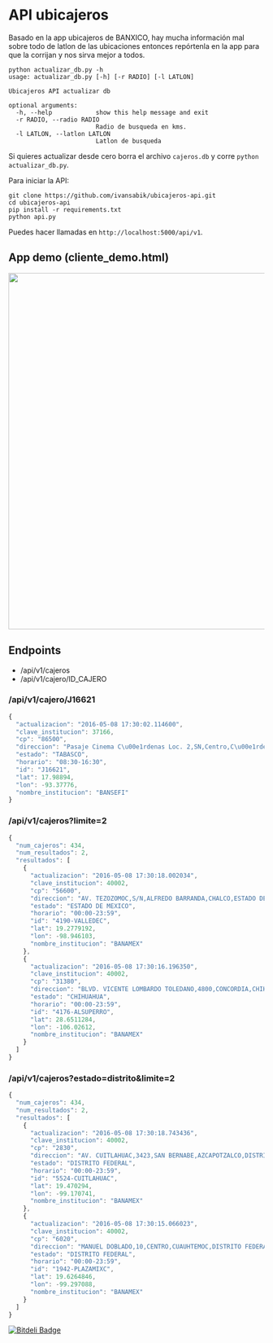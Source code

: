 API ubicajeros
===========

Basado en la app ubicajeros de BANXICO, hay mucha información mal sobre todo de latlon de las ubicaciones entonces repórtenla en la app para que la corrijan y nos sirva mejor a todos.

```
python actualizar_db.py -h
usage: actualizar_db.py [-h] [-r RADIO] [-l LATLON]

Ubicajeros API actualizar db

optional arguments:
  -h, --help            show this help message and exit
  -r RADIO, --radio RADIO
                        Radio de busqueda en kms.
  -l LATLON, --latlon LATLON
                        Latlon de busqueda
```

Si quieres actualizar desde cero borra el archivo `cajeros.db` y corre `python actualizar_db.py`.

Para iniciar la API:

```
git clone https://github.com/ivansabik/ubicajeros-api.git
cd ubicajeros-api
pip install -r requirements.txt
python api.py
```

Puedes hacer llamadas en `http://localhost:5000/api/v1`.

## App demo (cliente_demo.html)

<img width="700" alt="" src="http://g.recordit.co/BT5pBlUM9X.gif">

## Endpoints

- /api/v1/cajeros
- /api/v1/cajero/ID_CAJERO

### /api/v1/cajero/J16621

```javascript
{
  "actualizacion": "2016-05-08 17:30:02.114600",
  "clave_institucion": 37166,
  "cp": "86500",
  "direccion": "Pasaje Cinema C\u00e1rdenas Loc. 2,SN,Centro,C\u00e1rdenas,Tabasco",
  "estado": "TABASCO",
  "horario": "08:30-16:30",
  "id": "J16621",
  "lat": 17.98894,
  "lon": -93.37776,
  "nombre_institucion": "BANSEFI"
}
```

### /api/v1/cajeros?limite=2

```javascript
{
  "num_cajeros": 434,
  "num_resultados": 2,
  "resultados": [
    {
      "actualizacion": "2016-05-08 17:30:18.002034",
      "clave_institucion": 40002,
      "cp": "56600",
      "direccion": "AV. TEZOZOMOC,S/N,ALFREDO BARRANDA,CHALCO,ESTADO DE MEXICO",
      "estado": "ESTADO DE MEXICO",
      "horario": "00:00-23:59",
      "id": "4190-VALLEDEC",
      "lat": 19.2779192,
      "lon": -98.946103,
      "nombre_institucion": "BANAMEX"
    },
    {
      "actualizacion": "2016-05-08 17:30:16.196350",
      "clave_institucion": 40002,
      "cp": "31380",
      "direccion": "BLVD. VICENTE LOMBARDO TOLEDANO,4800,CONCORDIA,CHIHUAHUA,CHIHUAHUA",
      "estado": "CHIHUAHUA",
      "horario": "00:00-23:59",
      "id": "4176-ALSUPERRO",
      "lat": 28.6511284,
      "lon": -106.02612,
      "nombre_institucion": "BANAMEX"
    }
  ]
}
```

### /api/v1/cajeros?estado=distrito&limite=2

```javascript
{
  "num_cajeros": 434,
  "num_resultados": 2,
  "resultados": [
    {
      "actualizacion": "2016-05-08 17:30:18.743436",
      "clave_institucion": 40002,
      "cp": "2830",
      "direccion": "AV. CUITLAHUAC,3423,SAN BERNABE,AZCAPOTZALCO,DISTRITO FEDERAL",
      "estado": "DISTRITO FEDERAL",
      "horario": "00:00-23:59",
      "id": "5524-CUITLAHUAC",
      "lat": 19.470294,
      "lon": -99.170741,
      "nombre_institucion": "BANAMEX"
    },
    {
      "actualizacion": "2016-05-08 17:30:15.066023",
      "clave_institucion": 40002,
      "cp": "6020",
      "direccion": "MANUEL DOBLADO,10,CENTRO,CUAUHTEMOC,DISTRITO FEDERAL",
      "estado": "DISTRITO FEDERAL",
      "horario": "00:00-23:59",
      "id": "1942-PLAZAMIXC",
      "lat": 19.6264846,
      "lon": -99.297088,
      "nombre_institucion": "BANAMEX"
    }
  ]
}
```

[![Bitdeli Badge](https://d2weczhvl823v0.cloudfront.net/ivansabik/ubicajeros-api/trend.png)](https://bitdeli.com/free "Bitdeli Badge")
